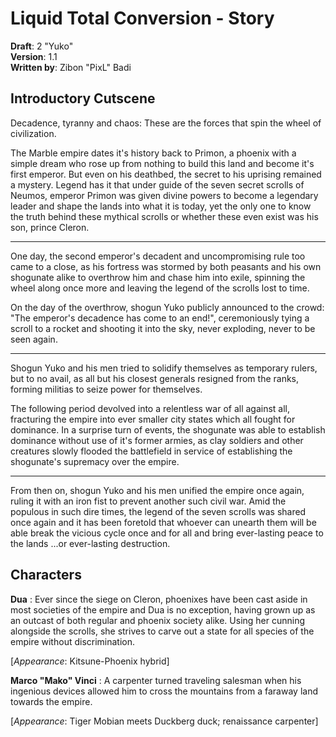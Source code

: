 # Liquid Total Conversion - Story

**Draft**: 2 "Yuko"  
**Version**: 1.1  
**Written by**: Zibon "PixL" Badi

## Introductory Cutscene

Decadence, tyranny and chaos: These are the forces that spin the wheel of
civilization.

The Marble empire dates it's history back to Primon, a phoenix with a simple
dream who rose up from nothing to build this land and become it's first
emperor. But even on his deathbed, the secret to his uprising remained a
mystery. Legend has it that under guide of the seven secret scrolls of
Neumos, emperor Primon was given divine powers to become a legendary leader and
shape the lands into what it is today, yet the only one to know the truth
behind these mythical scrolls or whether these even exist was his son,
prince Cleron.

---

One day, the second emperor's decadent and uncompromising rule too came to
a close, as his fortress was stormed by both peasants and his own shogunate
alike to overthrow him and chase him into exile, spinning the wheel along
once more and leaving the legend of the scrolls lost to time.

On the day of the overthrow, shogun Yuko publicly announced to the crowd:
"The emperor's decadence has come to an end!", ceremoniously tying a scroll
to a rocket and shooting it into the sky, never exploding, never to be seen
again.

---

Shogun Yuko and his men tried to solidify themselves as temporary rulers,
but to no avail, as all but his closest generals resigned from the ranks,
forming militias to seize power for themselves.

The following period devolved into a relentless war of all against all,
fracturing the empire into ever smaller city states which all fought for
dominance. In a surprise turn of events, the shogunate was able to
establish dominance without use of it's former armies, as clay soldiers and
other creatures slowly flooded the battlefield in service of establishing
the shogunate's supremacy over the empire.

---

From then on, shogun Yuko and his men unified the empire once again, ruling
it with an iron fist to prevent another such civil war. Amid the populous
in such dire times, the legend of the seven scrolls was shared once again
and it has been foretold that whoever can unearth them will be able break
the vicious cycle once and for all and bring ever-lasting peace to the
lands  ...or ever-lasting destruction.

## Characters

**Dua**
: Ever since the siege on Cleron, phoenixes have been cast aside in most
  societies of the empire and Dua is no exception, having grown up as an
  outcast of both regular and phoenix society alike.  Using her cunning
  alongside the scrolls, she strives to carve out a state for all species of
  the empire without discrimination.

[*Appearance*: Kitsune-Phoenix hybrid]


**Marco "Mako" Vinci**
: A carpenter turned traveling salesman when his ingenious devices allowed
  him to cross the mountains from a faraway land towards the empire.

[*Appearance*: Tiger Mobian meets Duckberg duck; renaissance carpenter]
